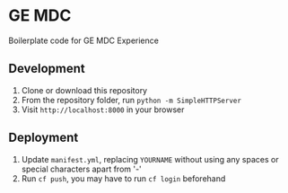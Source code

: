 # GE MDC

Boilerplate code for GE MDC Experience

## Development

1. Clone or download this repository
2. From the repository folder, run `python -m SimpleHTTPServer`
3. Visit `http://localhost:8000` in your browser

## Deployment

1. Update `manifest.yml`, replacing `YOURNAME` without using any spaces or special characters apart from '-'
2. Run `cf push`, you may have to run `cf login` beforehand